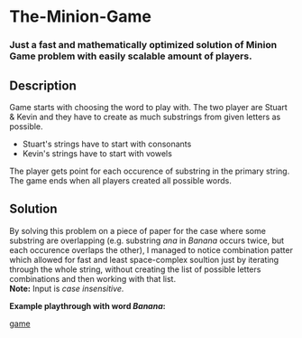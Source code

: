 # The-Minion-Game
### Just a fast and mathematically optimized solution of Minion Game problem with easily scalable amount of players.
## Description
Game starts with choosing the word to play with. The two player are Stuart & Kevin and they have to create as much substrings from given letters as possible.<br>
- Stuart's strings have to start with consonants
- Kevin's strings have to start with vowels

The player gets point for each occurence of substring in the primary string. The game ends when all players created all possible words.
## Solution
By solving this problem on a piece of paper for the case where some substring are overlapping (e.g. substring *ana* in *Banana* occurs twice, but each occurence overlaps the other), I managed to notice combination patter which allowed for fast and least space-complex soultion just by iterating through the whole string, without creating the list of possible letters combinations and then working with that list.<br>
**Note:** Input is *case insensitive.*

__Example playthrough with word *Banana*:__

[game](img/game.jpg)
